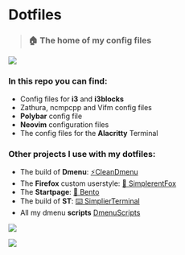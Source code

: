 # Dotfiles

> ### 🏠 The home of my config files

![](https://github.com/MiguelRAvila/RelaxedDotfiles/blob/master/rsc/preview1.png)

### In this repo you can find:

- Config files for **i3** and **i3blocks**
- Zathura, ncmpcpp and Vifm config files
- **Polybar** config file
- **Neovim** configuration files
- The config files for the **Alacritty** Terminal

### Other projects I use with my dotfiles:

- The build of **Dmenu**: [⚡CleanDmenu](https://github.com/MiguelRAvila/CleanDmenu)
- The **Firefox** custom userstyle: [🦊 SimplerentFox](https://github.com/MiguelRAvila/SimplerentFox)
- The **Startpage**: [🍱 Bento](https://github.com/MiguelRAvila/Bento)
- The build of **ST**: [⌨️ SimplierTerminal](https://github.com/MiguelRAvila/SimplierTerminal)
- All my dmenu **scripts** [DmenuScripts](https://github.com/MiguelRAvila/DmenuScripts)

![](https://github.com/MiguelRAvila/RelaxedDotfiles/blob/master/rsc/previewe.png)

![](https://github.com/MiguelRAvila/RelaxedDotfiles/blob/master/rsc/preview2.png)
